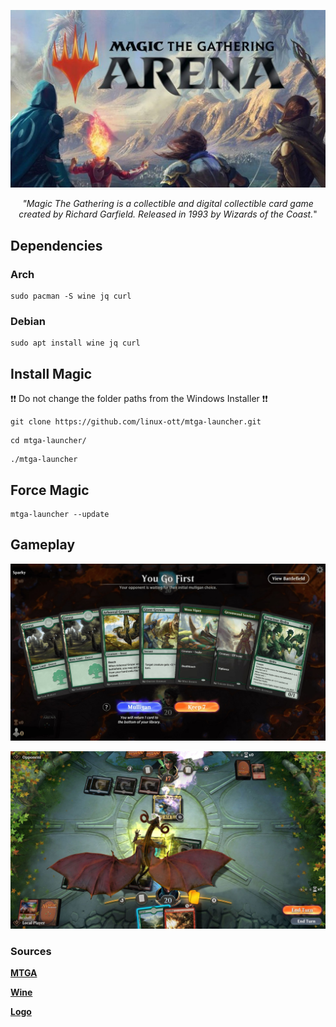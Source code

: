 
![GitHub Logo](res/magic_logo.jpg)

<p align="center"><i>"Magic The Gathering is a collectible and digital collectible card game created by Richard Garfield. Released in 1993 by Wizards of the Coast.</i>"
</p>


## Dependencies

### Arch
```
sudo pacman -S wine jq curl
```

### Debian
```
sudo apt install wine jq curl
```

## Install Magic

❗❗ Do not change the folder paths from the Windows Installer ❗❗

```
git clone https://github.com/linux-ott/mtga-launcher.git
```
```
cd mtga-launcher/
```
```
./mtga-launcher
```

## Force Magic
```
mtga-launcher --update 
```

## Gameplay

![GitHub Logo](res/mtga-cards.jpg)

![GitHub Logo](res/mtga-gameplay.jpg)

### Sources

**[MTGA](https://magic.wizards.com/de/mtgarena)**

**[Wine](https://github.com/Kron4ek/Wine-Builds)**

**[Logo](https://cdn.wccftech.com/wp-content/uploads/2018/09/Magic-the-Gathering-Arena-Art.jpg)**


